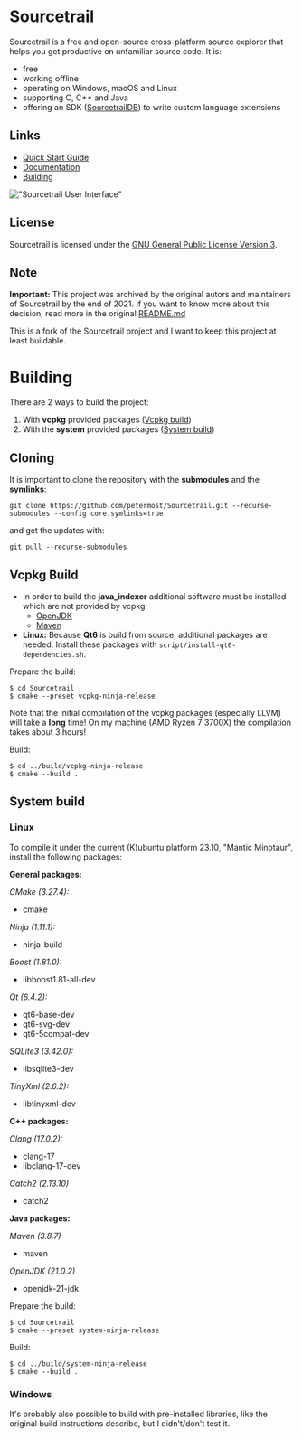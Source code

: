 # Sourcetrail

Sourcetrail is a free and open-source cross-platform source explorer that helps you get productive on unfamiliar source code. It is:
* free
* working offline
* operating on Windows, macOS and Linux
* supporting C, C++ and Java
* offering an SDK ([SourcetrailDB](https://github.com/CoatiSoftware/SourcetrailDB)) to write custom language extensions



## __Links__
* [Quick Start Guide](DOCUMENTATION.md#getting-started)
* [Documentation](DOCUMENTATION.md)
* [Building](#building)

!["Sourcetrail User Interface"](docs/readme/user_interface.png "Sourcetrail User Interface")



## License

Sourcetrail is licensed under the [GNU General Public License Version 3](LICENSE.txt).

## Note

__Important:__ This project was archived by the original autors and maintainers of Sourcetrail by the end of 2021. If you want to know more about this decision, read more in the original [README.md](unused_coati_software_files/README.md)

This is a fork of the Sourcetrail project and I want to keep this project at least buildable. 

# Building

There are 2 ways to build the project:
1. With **vcpkg** provided packages ([Vcpkg build](#vcpkg-build))
2. With the **system** provided packages ([System build](#system-build))

## Cloning

It is important to clone the repository with the **submodules** and the **symlinks**:
```
git clone https://github.com/petermost/Sourcetrail.git --recurse-submodules --config core.symlinks=true
```
and get the updates with:
```
git pull --recurse-submodules
```



## Vcpkg Build

* In order to build the **java_indexer** additional software must be installed which are not provided by vcpkg:
    * [OpenJDK](https://jdk.java.net/)
    * [Maven](https://maven.apache.org/)
* **Linux:** Because **Qt6** is build from source, additional packages are needed. Install these packages with `script/install-qt6-dependencies.sh`.

Prepare the build:
```
$ cd Sourcetrail
$ cmake --preset vcpkg-ninja-release
```
Note that the initial compilation of the vcpkg packages (especially LLVM) will take a **long** time! On my machine (AMD Ryzen 7 3700X) the compilation takes about 3 hours!

Build:
```
$ cd ../build/vcpkg-ninja-release
$ cmake --build .
```



## System build

### Linux

To compile it under the current (K)ubuntu platform 23.10, "Mantic Minotaur", install the following packages:

**General packages:**

*CMake (3.27.4):*
* cmake

*Ninja (1.11.1):*
* ninja-build

*Boost (1.81.0):*
* libboost1.81-all-dev

*Qt (6.4.2):*
* qt6-base-dev
* qt6-svg-dev
* qt6-5compat-dev

*SQLite3 (3.42.0):*
* libsqlite3-dev

*TinyXml (2.6.2):*
* libtinyxml-dev

**C++ packages:**

*Clang (17.0.2):*
* clang-17
* libclang-17-dev

*Catch2 (2.13.10)*
* catch2

**Java packages:**

*Maven (3.8.7)*
* maven

*OpenJDK (21.0.2)*
* openjdk-21-jdk

Prepare the build:
```
$ cd Sourcetrail
$ cmake --preset system-ninja-release
```

Build:
```
$ cd ../build/system-ninja-release
$ cmake --build .
```

### Windows
It's probably also possible to build with pre-installed libraries, like the original build instructions describe, but I didn't/don't test it.

